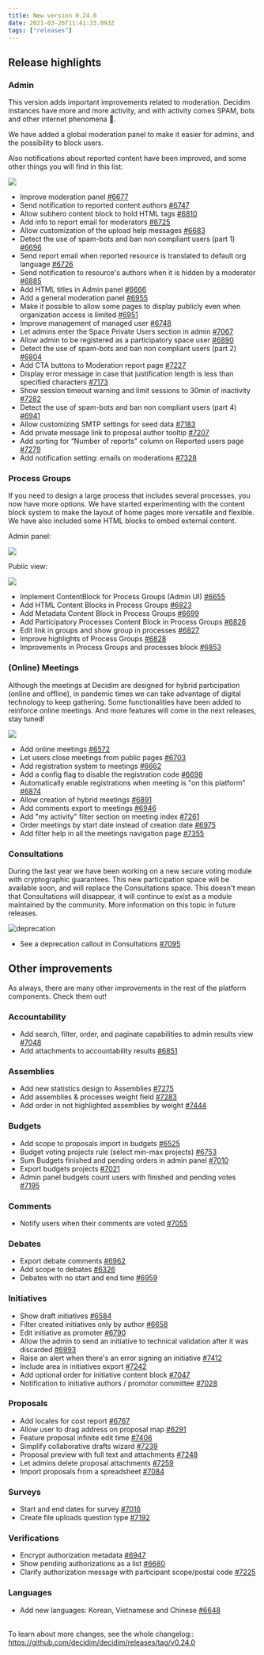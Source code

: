 ```yaml
---
title: New version 0.24.0
date: 2021-03-26T11:41:33.093Z
tags: ["releases"]
---
```

## Release highlights

### Admin

This version adds important improvements related to moderation. Decidim instances have more and more activity, and with activity comes SPAM, bots and other internet phenomena 👾.

We have added a global moderation panel to make it easier for admins, and the possibility to block users.

Also notifications about reported content have been improved, and some other things you will find in this list:

![](https://lh5.googleusercontent.com/JGXnk_vQx9ivpjveNhTJMP6LOLnVeYK9pgs8YmA88bTr0MIWZ7xJgyKZp0lxArgPXrRE9-NH2Itbokm_PQnQLjFh0bCRDnXDy7pkj1f2OvMy8qu4v5vbrweeMrTM6of9nbj_6Asj)

* Improve moderation panel [\#6677](https://github.com/decidim/decidim/pull/6677)
* Send notification to reported content authors [\#6747](https://github.com/decidim/decidim/pull/6747)
* Allow subhero content block to hold HTML tags [\#6810](https://github.com/decidim/decidim/pull/6810)
* Add info to report email for moderators [\#6725](https://github.com/decidim/decidim/pull/6725)
* Allow customization of the upload help messages [\#6683](https://github.com/decidim/decidim/pull/6683)
* Detect the use of spam-bots and ban non compliant users (part 1) [\#6696](https://github.com/decidim/decidim/pull/6696)
* Send report email when reported resource is translated to default org language [\#6726](https://github.com/decidim/decidim/pull/6726)
* Send notification to resource's authors when it is hidden by a moderator [\#6885](https://github.com/decidim/decidim/pull/6885)
* Add HTML titles in Admin panel [\#6666](https://github.com/decidim/decidim/pull/6666)
* Add a general moderation panel [\#6955](https://github.com/decidim/decidim/pull/6955)
* Make it possible to allow some pages to display publicly even when organization access is limited [\#6951](https://github.com/decidim/decidim/pull/6951)
* Improve management of managed user [\#6748](https://github.com/decidim/decidim/pull/6748)
* Let admins enter the Space Private Users section in admin [\#7067](https://github.com/decidim/decidim/pull/7067)
* Allow admin to be registered as a participatory space user [\#6890](https://github.com/decidim/decidim/pull/6890)
* Detect the use of spam-bots and ban non compliant users (part 2) [\#6804](https://github.com/decidim/decidim/pull/6804)
* Add CTA buttons to Moderation report page [\#7227](https://github.com/decidim/decidim/pull/7227)
* Display error message in case that justification length is less than specified characters [\#7173](https://github.com/decidim/decidim/pull/7173)
* Show session timeout warning and limit sessions to 30min of inactivity [\#7282](https://github.com/decidim/decidim/pull/7282)
* Detect the use of spam-bots and ban non compliant users (part 4) [\#6941](https://github.com/decidim/decidim/pull/6941)
* Allow customizing SMTP settings for seed data [\#7183](https://github.com/decidim/decidim/pull/7183)
* Add private message link to proposal author tooltip [\#7207](https://github.com/decidim/decidim/pull/7207)
* Add sorting for “Number of reports” column on Reported users page [\#7279](https://github.com/decidim/decidim/pull/7279)
* Add notification setting: emails on moderations [\#7328](https://github.com/decidim/decidim/pull/7328)

### Process Groups

If you need to design a large process that includes several processes, you now have more options. We have started experimenting with the content block system to make the layout of home pages more versatile and flexible. We have also included some HTML blocks to embed external content.

Admin panel:

![](https://lh4.googleusercontent.com/fFNbbRkJ0mrta3VCpjfUiqNIUVXUAnq3qoUUsx6lgMXNKeBMVf6H9uS0XuKb_WKlZ4EVNEqffY10aZd3SkbVh6g0_JoTGgBETfPvX91pEaZ9JsgC1rFx7Cn7aW1SfhTtrf4ZI9gP)

Public view:

![](https://lh5.googleusercontent.com/YJmJQtr16aXlmqlxy0FFsrooiC0n6AQLUsrP3PCh814K45CzqLiIYjCrbt_VqUSKzqKSlb-XLLXI8HOgcBEYwM5B-PkqdFfRPNjA0RURe5quqNB_9mjzU7NvCFJ6OujiOteMWx89)

* Implement ContentBlock for Process Groups (Admin UI) [\#6655](https://github.com/decidim/decidim/pull/6655)
* Add HTML Content Blocks in Process Groups [\#6823](https://github.com/decidim/decidim/pull/6823)
* Add Metadata Content Block in Process Groups [\#6699](https://github.com/decidim/decidim/pull/6699)
* Add Participatory Processes Content Block in Process Groups [\#6826](https://github.com/decidim/decidim/pull/6826)
* Edit link in groups and show group in processes [\#6827](https://github.com/decidim/decidim/pull/6827)
* Improve highlights of Process Groups [\#6828](https://github.com/decidim/decidim/pull/6828)
* Improvements in Process Groups and processes block [\#6853](https://github.com/decidim/decidim/pull/6853)

### (Online) Meetings

Although the meetings at Decidim are designed for hybrid participation (online and offline), in pandemic times we can take advantage of digital technology to keep gathering. Some functionalities have been added to reinforce online meetings. And more features will come in the next releases, stay tuned!

![](https://lh6.googleusercontent.com/jlw9-bezdQu2DCZs87scU0ha3qwFIg2BYnYlnYV-_P8ZKJcu4xzeFhVXcGj5vMdGeDnYcoByWz9NV1MsUrDYIEw-e-juLbk7Rm3-xDnCLeXK3xDtjs41R-_wYFtYP9px9zMuYFhO)

* Add online meetings [\#6572](https://github.com/decidim/decidim/pull/6572)
* Let users close meetings from public pages [\#6703](https://github.com/decidim/decidim/pull/6703)
* Add registration system to meetings [\#6662](https://github.com/decidim/decidim/pull/6662)
* Add a config flag to disable the registration code [\#6698](https://github.com/decidim/decidim/pull/6698)
* Automatically enable registrations when meeting is "on this platform" [\#6874](https://github.com/decidim/decidim/pull/6874)
* Allow creation of hybrid meetings [\#6891](https://github.com/decidim/decidim/pull/6891)
* Add comments export to meetings [\#6946](https://github.com/decidim/decidim/pull/6946)
* Add "my activity" filter section on meeting index [\#7261](https://github.com/decidim/decidim/pull/7261)
* Order meetings by start date instead of creation date [\#6975](https://github.com/decidim/decidim/pull/6975)
* Add filter help in all the meetings navigation page [\#7355](https://github.com/decidim/decidim/pull/7355)

### Consultations

During the last year we have been working on a new secure voting module with cryptographic guarantees. This new participation space will be available soon, and will replace the Consultations space. This doesn't mean that Consultations will disappear, it will continue to exist as a module maintained by the community. More information on this topic in future releases.

![deprecation](https://lh6.googleusercontent.com/9RjT9x34GoAMZWMNNAM8JxW47YKlevDGCTp2TeBc9hfAS1UbET9KlAmUtvbsUYfTy8fJGf1thFCC5FTHn_GM-SoEVX7OwX4aI-BRgaeVI6MNH9NzBwHJvBD1PV84DaRk4kHNzkS_)

* See a deprecation callout in Consultations [\#7095](https://github.com/decidim/decidim/pull/7095)

## Other improvements

As always, there are many other improvements in the rest of the platform components. Check them out!

### Accountability

* Add search, filter, order, and paginate capabilities to admin results view [\#7048](https://github.com/decidim/decidim/pull/7048)
* Add attachments to accountability results [\#6851](https://github.com/decidim/decidim/pull/6851)

### Assemblies

* Add new statistics design to Assemblies [\#7275](https://github.com/decidim/decidim/pull/7275)
* Add assemblies & processes weight field [\#7283](https://github.com/decidim/decidim/pull/7283)
* Add order in not highlighted assemblies by weight [\#7444](https://github.com/decidim/decidim/pull/7444)

### Budgets

* Add scope to proposals import in budgets [\#6525](https://github.com/decidim/decidim/pull/6525)
* Budget voting projects rule (select min-max projects) [\#6753](https://github.com/decidim/decidim/pull/6753)
* Sum Budgets finished and pending orders in admin panel [\#7010](https://github.com/decidim/decidim/pull/7010)
* Export budgets projects [\#7021](https://github.com/decidim/decidim/pull/7021)
* Admin panel budgets count users with finished and pending votes [\#7195](https://github.com/decidim/decidim/pull/7195)

### Comments

* Notify users when their comments are voted [\#7055](https://github.com/decidim/decidim/pull/7055)

### Debates

* Export debate comments [\#6962](https://github.com/decidim/decidim/pull/6962)
* Add scope to debates [\#6326](https://github.com/decidim/decidim/pull/6326)
* Debates with no start and end time [\#6959](https://github.com/decidim/decidim/pull/6959)

### Initiatives

* Show draft initiatives [\#6584](https://github.com/decidim/decidim/pull/6584)
* Filter created initiatives only by author [\#6658](https://github.com/decidim/decidim/pull/6658)
* Edit initiative as promoter [\#6790](https://github.com/decidim/decidim/pull/6790)
* Allow the admin to send an initiative to technical validation after it was discarded [\#6993](https://github.com/decidim/decidim/pull/6993)
* Raise an alert when there's an error signing an initiative [\#7412](https://github.com/decidim/decidim/pull/7412)
* Include area in initiatives export [\#7242](https://github.com/decidim/decidim/pull/7242)
* Add optional order for initiative content block [\#7047](https://github.com/decidim/decidim/pull/7047)
* Notification to initiative authors / promotor committee [\#7028](https://github.com/decidim/decidim/pull/7028)

### Proposals

* Add locales for cost report [\#6767](https://github.com/decidim/decidim/pull/6767)
* Allow user to drag address on proposal map [\#6291](https://github.com/decidim/decidim/pull/6291)
* Feature proposal infinite edit time [\#7406](https://github.com/decidim/decidim/pull/7406)
* Simplify collaborative drafts wizard [\#7239](https://github.com/decidim/decidim/pull/7239)
* Proposal preview with full text and attachments [\#7248](https://github.com/decidim/decidim/pull/7248)
* Let admins delete proposal attachments [\#7259](https://github.com/decidim/decidim/pull/7259)
* Import proposals from a spreadsheet [\#7084](https://github.com/decidim/decidim/pull/7084)

### Surveys

* Start and end dates for survey [\#7016](https://github.com/decidim/decidim/pull/7016)
* Create file uploads question type [\#7192](https://github.com/decidim/decidim/pull/7192)

### Verifications

* Encrypt authorization metadata [\#6947](https://github.com/decidim/decidim/pull/6947)
* Show pending authorizations as a list [\#6680](https://github.com/decidim/decidim/pull/6680)
* Clarify authorization message with participant scope/postal code [\#7225](https://github.com/decidim/decidim/pull/7225)

### Languages

* Add new languages: Korean, Vietnamese and Chinese [\#6648](https://github.com/decidim/decidim/pull/6648)

\
To learn about more changes, see the whole changelog:: <https://github.com/decidim/decidim/releases/tag/v0.24.0>
